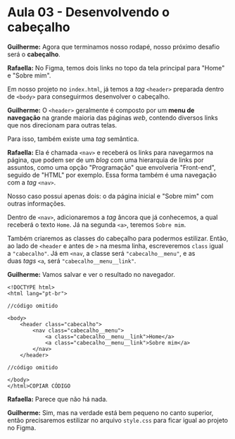 # Aula 03 - Desenvolvendo o cabeçalho

**Guilherme:** Agora que terminamos nosso rodapé, nosso próximo desafio será o **cabeçalho**.

**Rafaella:** No Figma, temos dois links no topo da tela principal para "Home" e "Sobre mim".

Em nosso projeto no `index.html`, já temos a *tag* `<header>` preparada dentro de `<body>` para conseguirmos desenvolver o cabeçalho.

**Guilherme:** O `<header>` geralmente é composto por um **menu de navegação** na grande maioria das páginas *web*, contendo diversos links que nos direcionam para outras telas.

Para isso, também existe uma *tag* semântica.

**Rafaella:** Ela é chamada `<nav>` e receberá os links para navegarmos na página, que podem ser de um *blog* com uma hierarquia de links por assuntos, como uma opção "Programação" que envolveria "Front-end", seguido de "HTML" por exemplo. Essa forma também é uma navegação com a *tag* `<nav>`.

Nosso caso possui apenas dois: o da página inicial e "Sobre mim" com outras informações.

Dentro de `<nav>`, adicionaremos a *tag* âncora que já conhecemos, a qual receberá o texto `Home`. Já na segunda `<a>`, teremos `Sobre mim`.

Também criaremos as classes do cabeçalho para podermos estilizar. Então, ao lado de `<header` e antes de `>` na mesma linha, escreveremos `class` igual a `"cabecalho"`. Já em `<nav`, a classe será `"cabecalho__menu"`, e as duas *tags* `<a`, será `"cabecalho__menu__link"`.

**Guilherme:** Vamos salvar e ver o resultado no navegador.

```
<!DOCTYPE html>
<html lang="pt-br">

//código omitido

<body>
    <header class="cabecalho">
        <nav class="cabecalho__menu">
            <a class="cabecalho__menu__link">Home</a>
            <a class="cabecalho__menu__link">Sobre mim</a>
        </nav>
    </header>

//código omitido

</body>
</html>COPIAR CÓDIGO
```

**Rafaella:** Parece que não há nada.

**Guilherme:** Sim, mas na verdade está bem pequeno no canto superior, então precisaremos estilizar no arquivo `style.css` para ficar igual ao projeto no Figma.